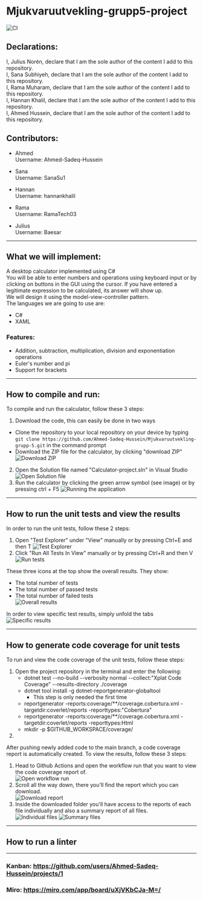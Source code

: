 # Mjukvaruutvekling-grupp5-project
![CI](https://github.com/Ahmed-Sadeq-Hussein/Mjukvaruutvekling-grupp-5/actions/workflows/setup-dotnet.yml/badge.svg)

## Declarations:
I, Julius Norén, declare that I am the sole author of the content I add to this repository. \
I, Sana Subhiyeh, declare that I am the sole author of the content I add to this repository. \
I, Rama Muharam, declare that I am the sole author of the content I add to this repository. \
I, Hannan Khalil, declare that I am the sole author of the content I add to this repository. \
I, Ahmed Hussein, declare that I am the sole author of the content I add to this repository.


## Contributors: 
- Ahmed \
Username: Ahmed-Sadeq-Hussein

- Sana\
Username: SanaSu1

- Hannan\
Username: hannankhalil

- Rama\
Username: RamaTech03

- Julius\
Username: Baesar



---

## What we will implement:
A desktop calculator implemented using C# \
You will be able to enter numbers and operations using keyboard input or by clicking on buttons in the GUI using the cursor. If you have entered a legitimate expression to be calculated, its answer will show up. \
We will design it using the model-view-controller pattern. \
The languages we are going to use are:
- C# 
- XAML

### Features:
- Addition, subtraction, multiplication, division and exponentiation operations
- Euler's number and pi
- Support for brackets

---

## How to compile and run:
To compile and run the calculator, follow these 3 steps:
1. Download the code, this can easily be done in two ways
 - Clone the repository to your local repository on your device by typing `git clone https://github.com/Ahmed-Sadeq-Hussein/Mjukvaruutvekling-grupp-5.git` in the command prompt
 - Download the ZIP file for the calculator, by clicking "download ZIP"\
 ![Download ZIP](https://cdn.discordapp.com/attachments/1221090555405008978/1225146693310218331/image.png?ex=66332f85&is=6631de05&hm=d4cc1e61e1d423c2ed83277ddc81bf654b497d48024639c5e49707a291a87dca&)
2. Open the Solution file named "Calculator-project.sln" in Visual Studio ![Open Solution file](https://cdn.discordapp.com/attachments/1221090555405008978/1225149096503935026/image.png?ex=663331c2&is=6631e042&hm=c5237a3e0f408967294e9024a8ed0bdae2f41c8b18101d72c432744b24e2d452&)
3. Run the calculator by clicking the green arrow symbol (see image) or by pressing ctrl + F5 ![Running the application](https://cdn.discordapp.com/attachments/1221090555405008978/1225150263602446336/image.png?ex=663332d9&is=6631e159&hm=7b18bf0cdf22f13953c2b47852bdc796c90785391f5273462899452881cb6ac6&)

---
## How to run the unit tests and view the results
In order to run the unit tests, follow these 2 steps:
1. Open "Test Explorer" under "View" manually or by pressing Ctrl+E and then T ![Test Explorer](https://cdn.discordapp.com/attachments/1221090555405008978/1235150186477518900/image.png?ex=663352c0&is=66320140&hm=e58fa10feb842d702489e66d34eb2c2cb26f1cb94bbe9ffd5e6b22694dffb670&)
2. Click "Run All Tests In View" manually or by pressing Ctrl+R and then V ![Run tests](https://cdn.discordapp.com/attachments/1221090555405008978/1235155980288000060/image.png?ex=66335825&is=663206a5&hm=a97c79d1ee57f79f5511d31a60e4d1299da90a3c4e22444c347e96f24d37e135&)

These three icons at the top show the overall results.
They show:
- The total number of tests
- The total number of passed tests
- The total number of failed tests\
![Overall results](https://cdn.discordapp.com/attachments/1221090555405008978/1235152675189035028/image.png?ex=66335511&is=66320391&hm=a0b4e057aeba17d53cebfbc31965c294e885db22d4aad8c551f74fa8ec32b4d8&)

In order to view specific test results, simply unfold the tabs ![Specific results](https://cdn.discordapp.com/attachments/1221090555405008978/1235154431918739540/image.png?ex=663356b4&is=66320534&hm=33084432dcbb07164a16ad713f4dc2185ac5f96212a41cb8e3056f4fdf033fd3&)



---
## How to generate code coverage for unit tests
To run and view the code coverage of the unit tests, follow these steps:
1. Open the project repository in the terminal and enter the following:
    - dotnet test --no-build --verbosity normal --collect:"Xplat Code Coverage" --results-directory ./coverage
    - dotnet tool install -g dotnet-reportgenerator-globaltool
      - This step is only needed the first time
    - reportgenerator -reports:coverage/**/coverage.cobertura.xml -targetdir:coverlet/reports -reporttypes:"Cobertura"
    - reportgenerator -reports:coverage/**/coverage.cobertura.xml -targetdir:coverlet/reports -reporttypes:Html
    - mkdir -p $GITHUB_WORKSPACE/coverage/
2. 

After pushing newly added code to the main branch, a code coverage report is automatically created. To view the results, follow these 3 steps:
1. Head to Github Actions and open the workflow run that you want to view the code coverage report of.\
![Open workflow run](https://cdn.discordapp.com/attachments/1221090555405008978/1238085043763810324/image.png?ex=663e000c&is=663cae8c&hm=158b0692a836635da180521cef9482b3a7e5d8e1bc39756fe8d9abb9b386f0e9&)
2. Scroll all the way down, there you'll find the report which you can download.\
![Download report](https://cdn.discordapp.com/attachments/1221090555405008978/1238086064329986099/image.png?ex=663e0100&is=663caf80&hm=541a4780ab7df10b8a3a7396cad81eeb44ad67a1a03409e8e3f64292a3074459&)
3. Inside the downloaded folder you'll have access to the reports of each file individually and also a summary report of all files.\
![Individual files](https://cdn.discordapp.com/attachments/1221090555405008978/1238083040815878194/image.png?ex=663dfe2f&is=663cacaf&hm=849ad8e850e1cfbf9b19fbe87c097d3825b2b9b08c746c560a0820561f014ef4&)
![Summary files](https://cdn.discordapp.com/attachments/1221090555405008978/1238083085027901450/image.png?ex=663dfe39&is=663cacb9&hm=21e24d1f77d042326ec3892dce0838e9a3f55d16f31ebce229c7cd04a5d069fb&)

---

## How to run a linter
---

### Kanban: https://github.com/users/Ahmed-Sadeq-Hussein/projects/1
### Miro: https://miro.com/app/board/uXjVKbCJa-M=/

